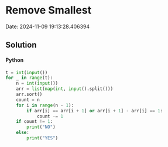 # Remove Smallest

Date: 2024-11-09 19:13:28.406394

## Solution

#### Python
```python
t = int(input())
for _ in range(t):
    n = int(input())
    arr = list(map(int, input().split()))
    arr.sort()
    count = n
    for i in range(n - 1):
        if arr[i] == arr[i + 1] or arr[i + 1] - arr[i] == 1:
            count -= 1
    if count != 1:
        print("NO")
    else:
        print("YES")
 ```